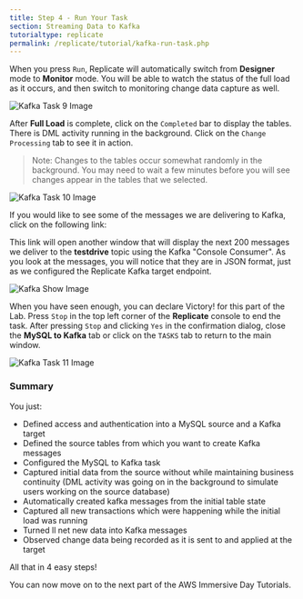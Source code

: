 ```yaml
---
title: Step 4 - Run Your Task
section: Streaming Data to Kafka
tutorialtype: replicate
permalink: /replicate/tutorial/kafka-run-task.php
---
```


When you press `Run`, Replicate will automatically switch from **Designer** mode to **Monitor** mode. 
You will be able to watch the status of the full load as it occurs, and then switch to monitoring 
change data capture as well.

![Kafka Task 9 Image](/images/kafka-task-9.png)

After **Full Load** is complete, click on the `Completed` bar to display the tables. 
There is DML activity running in the background. Click on the `Change Processing` tab to 
see it in action.

> Note: Changes to the tables occur somewhat randomly in the background. You may need to wait a
few minutes before you will see changes appear in the tables that we selected. 

![Kafka Task 10 Image](/images/kafka-task-10.png)

If you would like to see some of the messages we are delivering to Kafka, click on the following link:

<div id="kafkaurl" align="center" style="font-size:30px"></div>
<script type="text/javascript">{% include getKafkaURL.js %}</script>

This link will open another window that will display the next 200 messages we deliver to the
**testdrive** topic using the Kafka "Console Consumer". As you look at the messages, you will notice
that they are in JSON format, just as we configured the Replicate Kafka target endpoint.

![Kafka Show Image](/images/kafka-show.png)

When you have seen enough, you can declare Victory! for this part of the Lab. Press `Stop`
in the top left corner of the **Replicate** console to end the task. After pressing `Stop` and clicking 
`Yes` in the confirmation dialog, close the **MySQL to Kafka** tab or click 
on the `TASKS` tab to return to the main window.

![Kafka Task 11 Image](/images/kafka-task-11.png)

### Summary
You just:
* Defined access and authentication into a MySQL source and a Kafka target 
* Defined the source tables from which you want to create Kafka messages
* Configured the MySQL to Kafka task
* Captured  initial data from the source without while maintaining business continuity
  (DML activity was going on in the background to simulate users working on the source database)
* Automatically created kafka messages from the initial table state
* Captured all new transactions which were happening while the initial load was running 
* Turned ll net new data into Kafka messages
* Observed change data being recorded as it is sent to and applied at the  target 

All that in 4 easy steps!

You can now move on to the next part of the AWS Immersive Day Tutorials.


